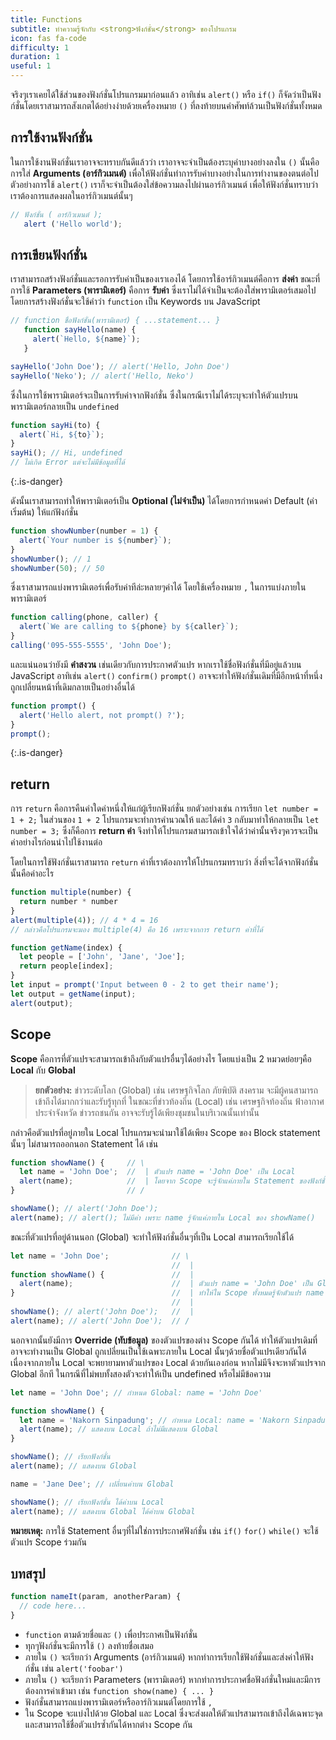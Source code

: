 ```yaml
---
title: Functions
subtitle: ทำความรู้จักกับ <strong>ฟังก์ชั่น</strong> ของโปรแกรม
icon: fas fa-code
difficulty: 1
duration: 1
useful: 1
---
```


จริงๆเราเคยได้ใช้ส่วนของฟังก์ชั่นโปรแกรมมาก่อนแล้ว อาทิเช่น `alert()` หรือ `if()` ก็จัดว่าเป็นฟังก์ชั่นโดยเราสามารถสังเกตได้อย่างง่ายด้วยเครื่องหมาย `()` ที่ลงท้ายบนคำศัพท์ล้วนเป็นฟังก์ชั่นทั้งหมด

## การใช้งานฟังก์ชั่น

ในการใช้งานฟังก์ชั่นเราอาจจะทราบกันดีแล้วว่า เราอาจจะจำเป็นต้องระบุค่าบางอย่างลงใน `()` นั้นคือการใส่ **Arguments (อาร์กิวเมนต์)** เพื่อให้ฟังก์ชั่นทำการรับค่าบางอย่างในการทำงานของตนต่อไป ตัวอย่างการใช้ `alert()` เราก็จะจำเป็นต้องใส่ข้อความลงไปผ่านอาร์กิวเมนต์ เพื่อให้ฟังก์ชั่นทราบว่าเราต้องการแสดงผลในอาร์กิวเมนต์นั้นๆ

```javascript
// ฟังก์ชั่น ( อาร์กิวเมนต์ );
   alert ('Hello world');
```

## การเขียนฟังก์ชั่น

เราสามารถสร้างฟังก์ชั่นและรอการรับค่าเป็นของเราเองได้ โดยการใช้อาร์กิวเมนต์คือการ **ส่งค่า** ขณะที่การใช้ **Parameters (พารามิเตอร์)** คือการ **รับค่า** ซึ่งเราไม่ได้จำเป็นจะต้องใส่พารามิเตอร์เสมอไป โดยการสร้างฟังก์ชั่นจะใช้คำว่า `function` เป็น Keywords บน JavaScript

```javascript
// function ชื่อฟังก์ชั่น(พารามิเตอร์) { ...statement... }
   function sayHello(name) {
     alert(`Hello, ${name}`);
   }

sayHello('John Doe'); // alert('Hello, John Doe')
sayHello('Neko'); // alert('Hello, Neko')
```

ซึ่งในการใช้พารามิเตอร์จะเป็นการรับค่าจากฟังก์ชั่น ซึ่งในกรณีเราไม่ได้ระบุจะทำให้ตัวแปรบนพารามิเตอร์กลายเป็น `undefined`

```javascript
function sayHi(to) {
  alert(`Hi, ${to}`);
}
sayHi(); // Hi, undefined
// ไม่เกิด Error แต่จะไม่มีข้อมูลที่ได้
```
{:.is-danger}

ดังนั้นเราสามารถทำให้พารามิเตอร์เป็น **Optional (ไม่จำเป็น)** ได้โดยการกำหนดค่า Default (ค่าเริ่มต้น) ให้แก่ฟังก์ชั่น

```javascript
function showNumber(number = 1) {
  alert(`Your number is ${number}`);
}
showNumber(); // 1
showNumber(50); // 50
```

ซึ่งเราสามารถแบ่งพารามิเตอร์เพื่อรับค่าทีล่ะหลายๆค่าได้ โดยใช้เครื่องหมาย `,` ในการแบ่งภายในพารามิเตอร์

```javascript
function calling(phone, caller) {
  alert(`We are calling to ${phone} by ${caller}`);
}
calling('095-555-5555', 'John Doe');
```

และแน่นอนว่ายังมี **คำสงวน** เช่นเดียวกับการประกาศตัวแปร หากเราใช้ชื่อฟังก์ชั่นที่มีอยู่แล้วบน JavaScript อาทิเช่น `alert()` `confirm()` `prompt()` อาจจะทำให้ฟังก์ชั่นเดิมที่มีอีกหน้าที่หนึ่ง ถูกเปลี่ยนหน้าที่เดิมกลายเป็นอย่างอื่นได้

```javascript
function prompt() {
  alert('Hello alert, not prompt() ?');
}
prompt();
```
{:.is-danger}

## return

การ `return` คือการคืนค่าใดค่าหนึ่งให้แก่ผู้เรียกฟังก์ชั่น ยกตัวอย่างเช่น การเรียก `let number = 1 + 2;` ในส่วนของ `1 + 2` โปรแกรมจะทำการคำนวณให้ และได้ค่า `3` กลับมาทำให้กลายเป็น `let number = 3;` ซึ่งก็คือการ **return ค่า** จึงทำให้โปรแกรมสามารถเข้าใจได้ว่าค่านั้นจริงๆควรจะเป็นค่าอย่างไรก่อนนำไปใช้งานต่อ

โดยในการใช้ฟังก์ชั่นเราสามารถ `return` ค่าที่เราต้องการให้โปรแกรมทราบว่า สิ่งที่จะได้จากฟังก์ชั่นนั้นคือค่าอะไร

```javascript
function multiple(number) {
  return number * number
}
alert(multiple(4)); // 4 * 4 = 16
// กล่าวคือโปรแกรมจะมอง multiple(4) คือ 16 เพราะจากการ return ค่าที่ได้
```

```javascript
function getName(index) {
  let people = ['John', 'Jane', 'Joe'];
  return people[index];
}
let input = prompt('Input between 0 - 2 to get their name');
let output = getName(input);
alert(output);
```

## Scope

**Scope** คือการที่ตัวแปรจะสามารถเข้าถึงกับตัวแปรอื่นๆได้อย่างไร โดยแบ่งเป็น 2 หมวดย่อยๆคือ **Local** กับ **Global**

> **ยกตัวอย่าง:** ข่าวระดับโลก (Global) เช่น เศรษฐกิจโลก ภัยพิบัติ สงคราม จะมีผู้คนสามารถเข้าถึงได้มากกว่าและรับรู้ทุกที่ ในขณะที่ข่าวท้องถิ่น (Local) เช่น เศรษฐกิจท้องถิ่น ฟ้าอากาศประจำจังหวัด ข่าวรถชนกัน อาจจะรับรู้ได้เพียงชุมชนในบริเวณนั้นเท่านั้น

กล่าวคือตัวแปรที่อยู่ภายใน Local โปรแกรมจะนำมาใช้ได้เพียง Scope ของ Block statement นั้นๆ ไม่สามารถออกนอก Statement ได้ เช่น

```javascript
function showName() {     // \
  let name = 'John Doe';  //  | ตัวแปร name = 'John Doe' เป็น Local
  alert(name);            //  | โดยจาก Scope จะรู้จักแค่ภายใน Statement ของฟังก์ชั่นนี้
}                         // /

showName(); // alert('John Doe');
alert(name); // alert(); ไม่มีค่า เพราะ name รู้จักแค่ภายใน Local ของ showName()
```

ขณะที่ตัวแปรที่อยู่ด้านนอก (Global) จะทำให้ฟังก์ชั่นอื่นๆที่เป็น Local สามารถเรียกใช้ได้

```javascript
let name = 'John Doe';              // \
                                    //  |
function showName() {               //  |
  alert(name);                      //  | ตัวแปร name = 'John Doe' เป็น Global
}                                   //  | ทำให้ใน Scope ทั้งหมดรู้จักตัวแปร name
                                    //  |
showName(); // alert('John Doe');   //  |
alert(name); // alert('John Doe');  // /
```

นอกจากนั้นยังมีการ **Override (ทับข้อมูล)** ของตัวแปรของต่าง Scope กันได้ ทำให้ตัวแปรเดิมที่อาจจะทำงานเป็น Global ถูกเปลี่ยนเป็นใช้เฉพาะภายใน Local นั้นๆด้วยชื่อตัวแปรเดียวกันได้ เนื่องจากภายใน Local จะพยายามหาตัวแปรของ Local ด้วยกันเองก่อน หากไม่มีจึงจะหาตัวแปรจาก Global อีกที ในกรณีที่ไม่พบทั้งสองตัวจะทำให้เป็น undefined หรือไม่มีข้อความ

```javascript
let name = 'John Doe'; // กำหนด Global: name = 'John Doe'

function showName() {
  let name = 'Nakorn Sinpadung'; // กำหนด Local: name = 'Nakorn Sinpadung'
  alert(name); // แสดงบน Local ถ้าไม่มีแสดงบน Global
}

showName(); // เรียกฟังก์ชั่น
alert(name); // แสดงบน Global

name = 'Jane Dee'; // เปลี่ยนค่าบน Global

showName(); // เรียกฟังก์ชั่น ได้ค่าบน Local
alert(name); // แสดงบน Global ได้ค่าบน Global
```

**หมายเหตุ:** การใช้ Statement อื่นๆที่ไม่ใช่การประกาศฟังก์ชั่น เช่น `if()` `for()` `while()` จะใช้ตัวแปร Scope ร่วมกัน

## บทสรุป

```js
function nameIt(param, anotherParam) {
  // code here...
}
```

- `function` ตามด้วยชื่อและ `()` เพื่อประกาศเป็นฟังก์ชั่น
- ทุกๆฟังก์ชั่นจะมีการใช้ `()` ลงท้ายชื่อเสมอ
- ภายใน `()` จะเรียกว่า Arguments (อาร์กิวเมนต์) หากทำการเรียกใช้ฟังก์ชั่นและส่งค่าให้ฟังก์ชั่น เช่น `alert('foobar')`
- ภายใน `()` จะเรียกว่า Parameters (พารามิเตอร์) หากทำการประกาศชื่อฟังก์ชั่นใหม่และมีการต้องการค่าเข้ามา เช่น `function show(name) { ... }`
- ฟังก์ชั่นสามารถแบ่งพารามิเตอร์หรืออาร์กิวเมนต์โดยการใช้ `,`
- ใน Scope จะแบ่งไปด้วย Global และ Local ซึ่งจะส่งผลให้ตัวแปรสามารถเข้าถึงได้เฉพาะจุด และสามารถใช้ชื่อตัวแปรซ้ำกันได้หากต่าง Scope กัน
